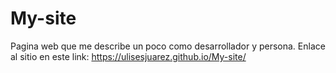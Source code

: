 # My-site
Pagina web que me describe un poco como desarrollador y persona. 
Enlace al sitio en este link: https://ulisesjuarez.github.io/My-site/

